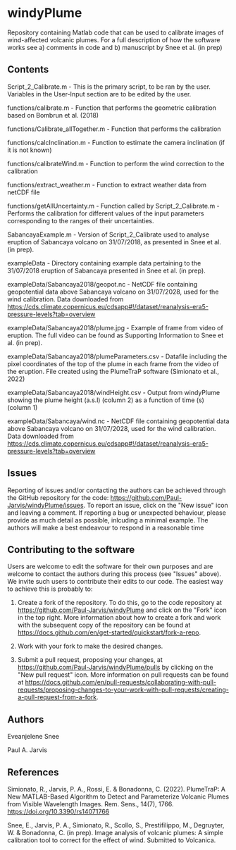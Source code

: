 # windyPlume
Repository containing Matlab code that can be used to calibrate images of
wind-affected volcanic plumes. For a full description of how the software works
see a) comments in code and b) manuscript by Snee et al. (in prep)

## Contents

Script_2_Calibrate.m - This is the primary script, to be ran by the user.
                       Variables in the User-Input section are to be edited by
		       the user.

functions/calibrate.m - Function that performs the geometric calibration based on
                        Bombrun et al. (2018)

functions/Calibrate_allTogether.m - Function that performs the calibration

functions/calcInclination.m - Function to estimate the camera inclination (if it
                              is not known)

functions/calibrateWind.m - Function to perform the wind correction to the
                            calibration

functions/extract_weather.m - Function to extract weather data from netCDF file

functions/getAllUncertainty.m - Function called by Script_2_Calibrate.m -
                                Performs the calibration for different values of
				the input parameters corresponding to the ranges
				of their uncertainties.

SabancayaExample.m - Version of Script_2_Calibrate used to analyse eruption of
                     Sabancaya volcano on 31/07/2018, as presented in Snee et
		     al. (in prep).

exampleData - Directory containing example data pertaining to the 31/07/2018
              eruption of Sabancaya presented in Snee et al. (in prep).

exampleData/Sabancaya2018/geopot.nc - NetCDF file containing geopotential data
                                      above Sabancaya volcano on 31/07/2028,
				      used for the wind calibration. Data
				      downloaded from
				      https://cds.climate.copernicus.eu/cdsapp#!/dataset/reanalysis-era5-pressure-levels?tab=overview

exampleData/Sabancaya2018/plume.jpg - Example of frame from video of eruption.
                                      The full video can be found as Supporting
				      Information to Snee et al. (in prep).

exampleData/Sabancaya2018/plumeParameters.csv - Datafile including the pixel
                                                coordinates of the top of the
						plume in each frame from the
						video of the eruption. File
						created using the PlumeTraP
						software (Simionato et al.,
						2022)

exampleData/Sabancaya2018/windHeight.csv - Output from windyPlume showing the
                                           plume height (a.s.l) (column 2) as a
					   function of time (s) (column 1)

exampleData/Sabancaya/wind.nc - NetCDF file containing geopotential data above
                                Sabancaya volcano on 31/07/2028, used for the
				wind calibration. Data downloaded from
				https://cds.climate.copernicus.eu/cdsapp#!/dataset/reanalysis-era5-pressure-levels?tab=overview
				
## Issues

Reporting of issues and/or contacting the authors can be achieved through the
GitHub repository for the code:
https://github.com/Paul-Jarvis/windyPlume/issues. To report an issue, click on
the "New issue" icon and leaving a comment. If reporting a bug or unexpected
behaviour, please provide as much detail as possible, inlcuding a minimal
example. The authors will make a best endeavour to respond in a reasonable time

## Contributing to the software

Users are welcome to edit the software for their own purposes and are welcome to
contact the authors during this process (see "Issues" above). We invite such
users to contribute their edits to our code. The easiest way to achieve this is
probably to:

1. Create a fork of the repository. To do this, go to the code repository at
https://github.com/Paul-Jarvis/windyPlume and click on the "Fork" icon in the
top right. More information about how to create a fork and work with the
subsequent copy of the repository can be found at
https://docs.github.com/en/get-started/quickstart/fork-a-repo.

2. Work with your fork to make the desired changes.

3. Submit a pull request, proposing your changes, at
https://github.com/Paul-Jarvis/windyPlume/pulls by clicking on the "New pull
request" icon. More information on pull requests can be found at
https://docs.github.com/en/pull-requests/collaborating-with-pull-requests/proposing-changes-to-your-work-with-pull-requests/creating-a-pull-request-from-a-fork.

## Authors

Eveanjelene Snee

Paul A. Jarvis

## References

Simionato, R., Jarvis, P. A., Rossi, E. & Bonadonna, C. (2022). PlumeTraP: A New
MATLAB-Based Algorithm to Detect and Parameterize Volcanic Plumes from Visible
Wavelength Images. Rem. Sens., 14(7), 1766. https://doi.org/10.3390/rs14071766

Snee, E., Jarvis, P. A., Simionato, R., Scollo, S., Prestifilippo, M., Degruyter,
W. & Bonadonna, C. (in prep). Image analysis of volcanic plumes: A simple
calibration tool to correct for the effect of wind. Submitted to Volcanica.